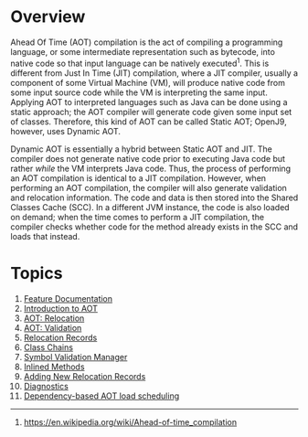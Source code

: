 <!--
Copyright IBM Corp. and others 2020

This program and the accompanying materials are made available under
the terms of the Eclipse Public License 2.0 which accompanies this
distribution and is available at https://www.eclipse.org/legal/epl-2.0/
or the Apache License, Version 2.0 which accompanies this distribution and
is available at https://www.apache.org/licenses/LICENSE-2.0.

This Source Code may also be made available under the following
Secondary Licenses when the conditions for such availability set
forth in the Eclipse Public License, v. 2.0 are satisfied: GNU
General Public License, version 2 with the GNU Classpath
Exception [1] and GNU General Public License, version 2 with the
OpenJDK Assembly Exception [2].

[1] https://www.gnu.org/software/classpath/license.html
[2] https://openjdk.org/legal/assembly-exception.html

SPDX-License-Identifier: EPL-2.0 OR Apache-2.0 OR GPL-2.0-only WITH Classpath-exception-2.0 OR GPL-2.0-only WITH OpenJDK-assembly-exception-1.0
-->

# Overview

Ahead Of Time (AOT) compilation is the act of compiling a 
programming language, or some intermediate representation such as 
bytecode, into native code so that input language can be natively
executed<sup>1</sup>. This is different from Just In Time (JIT) 
compilation, where a JIT compiler, usually a component of some 
Virtual Machine (VM), will produce native code from some input source 
code while the VM is interpreting the same input. Applying AOT to 
interpreted languages such as Java can be done using a static approach; 
the AOT compiler will generate code given some input set of classes. 
Therefore, this kind of AOT can be called Static AOT; OpenJ9, however, 
uses Dynamic AOT.

Dynamic AOT is essentially a hybrid between Static AOT and JIT. The 
compiler does not generate native code prior to executing Java code but 
rather _while_ the VM interprets Java code. Thus, the process of 
performing an AOT compilation is identical to a JIT compilation. 
However, when performing an AOT compilation, the compiler will also 
generate validation and relocation information. The code and data is 
then stored into the Shared Classes Cache (SCC). In a different JVM
instance, the code is also loaded on demand; when the time comes to
perform a JIT compilation, the compiler checks whether code for the 
method already exists in the SCC and loads that instead.

# Topics

1. [Feature Documentation](https://www.eclipse.org/openj9/docs/aot/)
2. [Introduction to AOT](https://blog.openj9.org/2018/10/10/intro-to-ahead-of-time-compilation/)
3. [AOT: Relocation](https://blog.openj9.org/2018/10/26/ahead-of-time-compilation-relocation/)
4. [AOT: Validation](https://blog.openj9.org/2018/11/08/ahead-of-time-compilation-validation/)
5. [Relocation Records](RelocationRecords.md)
6. [Class Chains](ClassChains.md)
7. [Symbol Validation Manager](SymbolValidationManager.md)
8. [Inlined Methods](InlinedMethods.md)
9. [Adding New Relocation Records](AddingNewRelocation.md)
10. [Diagnostics](Diagnostics.md)
11. [Dependency-based AOT load scheduling](LoadingByDependency.md)

<hr/>

1. https://en.wikipedia.org/wiki/Ahead-of-time_compilation 
